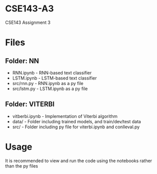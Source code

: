 # CSE143-A3
CSE143 Assignment 3


# Files
## Folder: NN
* RNN.ipynb - RNN-based text classifier
* LSTM.ipynb - LSTM-based text classifier
* src/rnn.py - RNN.ipynb as a py file
* src/lstm.py - LSTM.ipynb as a py file

## Folder: VITERBI
* vitberbi.ipynb - Implementation of Viterbi algorithm
* data/ - Folder including trained models, and train/dev/test data
* src/ - Folder including py file for viterbi.ipynb and conlleval.py

# Usage
It is recommended to view and run the code using the notebooks rather than the py files
